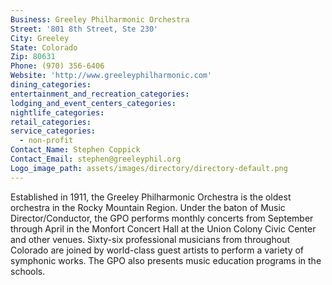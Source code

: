 ```yaml
---
Business: Greeley Philharmonic Orchestra
Street: '801 8th Street, Ste 230'
City: Greeley
State: Colorado
Zip: 80631
Phone: (970) 356-6406
Website: 'http://www.greeleyphilharmonic.com'
dining_categories:
entertainment_and_recreation_categories:
lodging_and_event_centers_categories:
nightlife_categories:
retail_categories:
service_categories:
  - non-profit
Contact_Name: Stephen Coppick
Contact_Email: stephen@greeleyphil.org
Logo_image_path: assets/images/directory/directory-default.png
---
```



Established in 1911, the Greeley Philharmonic Orchestra is the oldest orchestra in the Rocky Mountain Region. Under the baton of Music Director/Conductor, the GPO performs monthly concerts from September through April in the Monfort Concert Hall at the Union Colony Civic Center and other venues. Sixty-six professional musicians from throughout Colorado are joined by world-class guest artists to perform a variety of symphonic works. The GPO also presents music education programs in the schools.